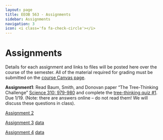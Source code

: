 ```yaml
---
layout: page
title: EEOB 563 - Assignments
sidebar: Assignments
navigation: 3
icon: <i class='fa fa-check-circle'></i>
---
```


# Assignments

Details for each assignment and links to files will be posted here over the course of the semester.
All of the material required for grading must be submitted on the [course Canvas page](https://canvas.iastate.edu/courses/57269).

**Assignment1**:  Read Baum, Smith, and Donovan paper “The Tree-Thinking Challenge” [Science 310: 979-980](http://science.sciencemag.org/content/310/5750/979.full.pdf) and complete the [tree-thinking quiz #1](https://isu-molphyl.github.io/EEOB563-Spring2023/assignments/assignment1.pdf).
Due 1/19.  (Note: there are answers online – do not read them! We will discuss these questions in class).

[Assignment 2](https://isu-molphyl.github.io/EEOB563-Spring2023/assignments/assignment2.pdf)  

[Assignment 3](https://isu-molphyl.github.io/EEOB563-Spring2023/assignments/assignment3.pdf)
[data](https://isu-molphyl.github.io/EEOB563-Spring2023/assignments/prestin_nt.fa)

[Assignment 4](https://isu-molphyl.github.io/EEOB563-Spring2023/assignments/assignment4.pdf)
[data](https://isu-molphyl.github.io/EEOB563-Spring2023/assignments/prestin_nt.fa)

<!--
[Assignment 5](https://isu-molphyl.github.io/EEOB563-Spring2023/assignments/assignment5.pdf)

[Assignment 6](https://isu-molphyl.github.io/EEOB563-Spring2023/assignments/assignment6.pdf)
[data](https://isu-molphyl.github.io/EEOB563-Spring2023/assignments/hiv.nxs)


-->

